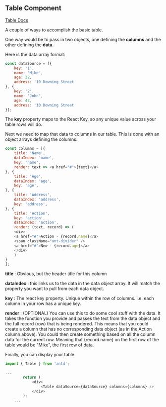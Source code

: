 ## Table Component
[Table Docs](https://ant.design/components/table/#) 

A couple of ways to accomplish the basic table.

One way would be to pass in two objects, one defining the **columns** and the other defining the **data.** 

Here is the data array format:

```javascript
const dataSource = [{
	key: '1',
	name: 'Mike',
	age: 32,
	address: '10 Downing Street'
}, {
	key: '2',
	name: 'John',
	age: 42,
	address: '10 Downing Street'
}];
```

The **key** property maps to the React Key, so any unique value across your table rows will do.

Next we need to map that data to columns in our table. This is done with an object arrays defining the columns:

```javascript
const columns = [{
	title: 'Name',
	dataIndex: 'name',
	key: 'name',
	render: text => <a href="#">{text}</a>
}, {
	title: 'Age',
	dataIndex: 'age',
	key: 'age',
}, {
	title: 'Address',
	dataIndex: 'address',
	key: 'address',
}, {
	title: 'Action',
	key: 'action',
	dataIndex: 'action',
	render: (text, record) => (
	<div>
	<a href="#">Action - {record.name}</a>
	<span className="ant-divider" />
	<a href="#">New - {record.age}</a>
	</div>
	)
}
];
```

 **title** : Obvious, but the header title for this column

 **dataIndex** : this links us to the data in the data object array. It will match the property you want to pull from each data object.

 **key** : The react key property. Unique within the row of columns. i.e. each column in your row has a unique key.

 **render** : (OPTIONAL) You can use this to do some cool stuff with the data. It takes the function you provide and passes the text from the data object and the full record (row) that is being rendered. This means that you could create a column that has no corresponding data object (as in the Action column above). You could then create something based on all the column data for the current row. Meaning that {record.name} on the first row of the table would be "Mike", the first row of data.

Finally, you can display your table. 
```javascript
import { Table } from 'antd';

...
		return (
			<div>
				<Table dataSource={dataSource} columns={columns} />
			</div>
		);
	...
```
